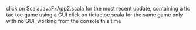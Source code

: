 click on ScalaJavaFxApp2.scala for the most recent update, containing a tic tac toe game using a GUI
click on tictactoe.scala for the same game only with no GUI, working from the console this time
